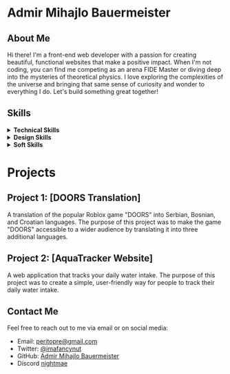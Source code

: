 # Admir Mihajlo Bauermeister

## About Me

Hi there! I'm a front-end web developer with a passion for creating beautiful, functional websites that make a positive impact. When I'm not coding, you can find me competing as an arena FIDE Master or diving deep into the mysteries of theoretical physics. I love exploring the complexities of the universe and bringing that same sense of curiosity and wonder to everything I do. Let's build something great together!

## Skills

<details>
<summary><strong>Technical Skills</strong></summary>

- HTML5
- CSS3
- JavaScript
- React
- Git
- GitHub

</details>

<details>
<summary><strong>Design Skills</strong></summary>

- UI/UX design
- Prototyping
- Adobe Photoshop

</details>

<details>
<summary><strong>Soft Skills</strong></summary>

- Problem-solving
- Communication
- Time management
- Teamwork
- Creativity
- Leadership
- Adaptability

</details>

# Projects

## Project 1: [DOORS Translation]
A translation of the popular Roblox game "DOORS" into Serbian, Bosnian, and Croatian languages.
The purpose of this project was to make the game "DOORS" accessible to a wider audience by translating it into three additional languages.

## Project 2: [AquaTracker Website]
A web application that tracks your daily water intake.
The purpose of this project was to create a simple, user-friendly way for people to track their daily water intake.

## Contact Me

Feel free to reach out to me via email or on social media:

- Email: [peritopre@gmail.com](mailto:peritopre@gmail.com)
- Twitter: [@imafancynut](https://twitter.com/imafancynut)
- GitHub: [Admir Mihajlo Bauermeister](https://github.com/nightmae)
- Discord [nightmae](nightmae#0040)
